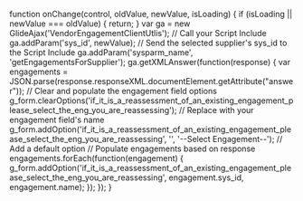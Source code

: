 function onChange(control, oldValue, newValue, isLoading) {
    if (isLoading || newValue === oldValue) {
        return;
    }
    var ga = new GlideAjax('VendorEngagementClientUtlis'); // Call your Script Include
    ga.addParam('sys_id', newValue); // Send the selected supplier's sys_id to the Script Include
    ga.addParam('sysparm_name', 'getEngagementsForSupplier');
    ga.getXMLAnswer(function(response) {
        var engagements = JSON.parse(response.responseXML.documentElement.getAttribute("answer"));
        // Clear and populate the engagement field options
        g_form.clearOptions('if_it_is_a_reassessment_of_an_existing_engagement_please_select_the_eng_you_are_reassessing'); // Replace with your engagement field's name
        g_form.addOption('if_it_is_a_reassessment_of_an_existing_engagement_please_select_the_eng_you_are_reassessing', '', '--Select Engagement--'); // Add a default option
        // Populate engagements based on response
        engagements.forEach(function(engagement) {
            g_form.addOption('if_it_is_a_reassessment_of_an_existing_engagement_please_select_the_eng_you_are_reassessing', engagement.sys_id, engagement.name);
        });
    });
}
